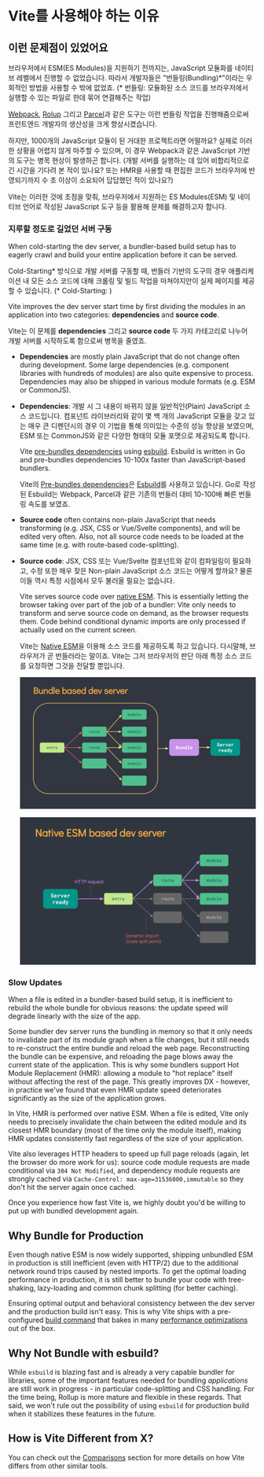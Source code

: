 # Vite를 사용해야 하는 이유

## 이런 문제점이 있었어요

브라우저에서 ESM(ES Modules)을 지원하기 전까지는, JavaScript 모듈화를 네이티브 레벨에서 진행할 수 없었습니다. 따라서 개발자들은 "번들링(Bundling)\*"이라는 우회적인 방법을 사용할 수 밖에 없었죠. (\* 번들링: 모듈화된 소스 코드를 브라우저에서 실행할 수 있는 파일로 한데 묶어 연결해주는 작업)

[Webpack](https://webpack.js.org/), [Rolup](https://rollupjs.org) 그리고 [Parcel](https://parceljs.org/)과 같은 도구는 이런 번들링 작업을 진행해줌으로써 프런트엔드 개발자의 생산성을 크게 향상시켰습니다.

하지만, 1000개의 JavaScript 모듈이 된 거대한 프로젝트라면 어떨까요? 실제로 이러한 상황을 어렵지 않게 마주할 수 있으며, 이 경우 Webpack과 같은 JavaScript 기반의 도구는 병목 현상이 발생하곤 합니다. (개발 서버를 실행하는 데 있어 비합리적으로 긴 시간을 기다려 본 적이 있나요? 또는 HMR을 사용할 때 편집한 코드가 브라우저에 반영되기까지 수 초 이상이 소요되어 답답했던 적이 있나요?)

Vite는 이러한 것에 초점을 맞춰, 브라우저에서 지원하는 ES Modules(ESM) 및 네이티브 언어로 작성된 JavaScript 도구 등을 활용해 문제를 해결하고자 합니다.

### 지루할 정도로 길었던 서버 구동

When cold-starting the dev server, a bundler-based build setup has to eagerly crawl and build your entire application before it can be served.

Cold-Starting\* 방식으로 개발 서버를 구동할 때, 번들러 기반의 도구의 경우 애플리케이션 내 모든 소스 코드에 대해 크롤링 및 빌드 작업을 마쳐야지만이 실제 페이지를 제공할 수 있습니다. (\* Cold-Starting: )

Vite improves the dev server start time by first dividing the modules in an application into two categories: **dependencies** and **source code**.

Vite는 이 문제를 **dependencies** 그리고 **source code** 두 가지 카테고리로 나누어 개발 서버를 시작하도록 함으로써 병목을 줄였죠.

- **Dependencies** are mostly plain JavaScript that do not change often during development. Some large dependencies (e.g. component libraries with hundreds of modules) are also quite expensive to process. Dependencies may also be shipped in various module formats (e.g. ESM or CommonJS).

- **Dependencies**: 개발 시 그 내용이 바뀌지 않을 일반적인(Plain) JavaScript 소스 코드입니다. 컴포넌트 라이브러리와 같이 몇 백 개의 JavaScript 모듈을 갖고 있는 매우 큰 디펜던시의 경우 이 기법을 통해 의미있는 수준의 성능 향상을 보였으며, ESM 또는 CommonJS와 같은 다양한 형태의 모듈 포맷으로 제공되도록 합니다.

  Vite [pre-bundles dependencies](./dep-pre-bundling) using [esbuild](https://esbuild.github.io/). Esbuild is written in Go and pre-bundles dependencies 10-100x faster than JavaScript-based bundlers.

  Vite의 [Pre-bundles dependencies](./dep-pre-bundling)은 [Esbuild](https://esbuild.github.io/)를 사용하고 있습니다. Go로 작성된 Esbuild는 Webpack, Parcel과 같은 기존의 번들러 대비 10-100배 빠른 번들링 속도를 보였죠.

- **Source code** often contains non-plain JavaScript that needs transforming (e.g. JSX, CSS or Vue/Svelte components), and will be edited very often. Also, not all source code needs to be loaded at the same time (e.g. with route-based code-splitting).

- **Source code**: JSX, CSS 또는 Vue/Svelte 컴포넌트와 같이 컴파일링이 필요하고, 수정 또한 매우 잦은 Non-plain JavaScript 소스 코드는 어떻게 할까요? 물론 이들 역시 특정 시점에서 모두 불러올 필요는 없습니다.

  Vite serves source code over [native ESM](https://developer.mozilla.org/en-US/docs/Web/JavaScript/Guide/Modules). This is essentially letting the browser taking over part of the job of a bundler: Vite only needs to transform and serve source code on demand, as the browser requests them. Code behind conditional dynamic imports are only processed if actually used on the current screen.

  Vite는 [Native ESM](https://developer.mozilla.org/en-US/docs/Web/JavaScript/Guide/Modules)을 이용해 소스 코드를 제공하도록 하고 있습니다. 다시말해, 브라우저가 곧 번들러라는 말이죠. Vite는 그저 브라우저의 판단 아래 특정 소스 코드를 요청하면 그것을 전달할 뿐입니다.

  ![bundler based dev server](/images/bundler.png)

  ![esm based dev server](/images/esm.png)

### Slow Updates

When a file is edited in a bundler-based build setup, it is inefficient to rebuild the whole bundle for obvious reasons: the update speed will degrade linearly with the size of the app.

Some bundler dev server runs the bundling in memory so that it only needs to invalidate part of its module graph when a file changes, but it still needs to re-construct the entire bundle and reload the web page. Reconstructing the bundle can be expensive, and reloading the page blows away the current state of the application. This is why some bundlers support Hot Module Replacement (HMR): allowing a module to "hot replace" itself without affecting the rest of the page. This greatly improves DX - however, in practice we've found that even HMR update speed deteriorates significantly as the size of the application grows.

In Vite, HMR is performed over native ESM. When a file is edited, Vite only needs to precisely invalidate the chain between the edited module and its closest HMR boundary (most of the time only the module itself), making HMR updates consistently fast regardless of the size of your application.

Vite also leverages HTTP headers to speed up full page reloads (again, let the browser do more work for us): source code module requests are made conditional via `304 Not Modified`, and dependency module requests are strongly cached via `Cache-Control: max-age=31536000,immutable` so they don't hit the server again once cached.

Once you experience how fast Vite is, we highly doubt you'd be willing to put up with bundled development again.

## Why Bundle for Production

Even though native ESM is now widely supported, shipping unbundled ESM in production is still inefficient (even with HTTP/2) due to the additional network round trips caused by nested imports. To get the optimal loading performance in production, it is still better to bundle your code with tree-shaking, lazy-loading and common chunk splitting (for better caching).

Ensuring optimal output and behavioral consistency between the dev server and the production build isn't easy. This is why Vite ships with a pre-configured [build command](./build) that bakes in many [performance optimizations](./features#build-optimizations) out of the box.

## Why Not Bundle with esbuild?

While `esbuild` is blazing fast and is already a very capable bundler for libraries, some of the important features needed for bundling _applications_ are still work in progress - in particular code-splitting and CSS handling. For the time being, Rollup is more mature and flexible in these regards. That said, we won't rule out the possibility of using `esbuild` for production build when it stabilizes these features in the future.

## How is Vite Different from X?

You can check out the [Comparisons](./comparisons) section for more details on how Vite differs from other similar tools.
